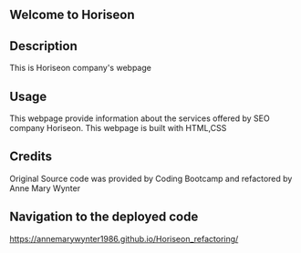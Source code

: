 ## Welcome to Horiseon


## Description 
This is Horiseon company's webpage

## Usage
This webpage provide information about the services offered by SEO company Horiseon. This webpage is built with HTML,CSS

## Credits
Original Source code was provided by Coding Bootcamp and refactored by Anne Mary Wynter

## Navigation to the deployed code
https://annemarywynter1986.github.io/Horiseon_refactoring/